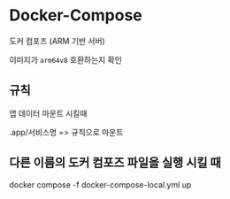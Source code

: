 # Docker-Compose

도커 컴포즈 (ARM 기반 서버)

이미지가 `arm64v8` 호환하는지 확인

## 규칙

앱 데이터 마운트 시킬때

.app/서비스명 => 규칙으로 마운트

## 다른 이름의 도커 컴포즈 파일을 실행 시킬 때

docker compose -f docker-compose-local.yml up
